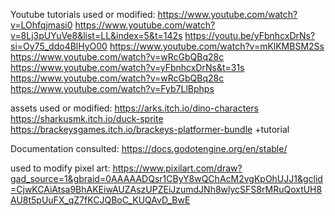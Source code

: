 Youtube tutorials used or modified: 
https://www.youtube.com/watch?v=LOhfqjmasi0
https://www.youtube.com/watch?v=8Lj3pUYuVe8&list=LL&index=5&t=142s
https://youtu.be/yFbnhcxDrNs?si=Oy75_ddo4BlHyO00
https://www.youtube.com/watch?v=mKlKMBSM2Ss
https://www.youtube.com/watch?v=wRcGbQBq28c
https://www.youtube.com/watch?v=yFbnhcxDrNs&t=31s
https://www.youtube.com/watch?v=wRcGbQBq28c
https://www.youtube.com/watch?v=Fyb7LlBphps

assets used or modified:
https://arks.itch.io/dino-characters
https://sharkusmk.itch.io/duck-sprite
https://brackeysgames.itch.io/brackeys-platformer-bundle +tutorial

Documentation consulted:
https://docs.godotengine.org/en/stable/

used to modify pixel art:
https://www.pixilart.com/draw?gad_source=1&gbraid=0AAAAADQsr1CByY8wQChAcM2vgKpOhUJJ1&gclid=CjwKCAiAtsa9BhAKEiwAUZAszUPZEiJzumdJNh8wlycSFS8rMRuQoxtUH8AU8t5pUuFX_qZ7fKCJQBoC_KUQAvD_BwE
